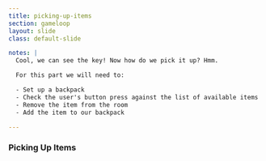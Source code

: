 ```yaml
---
title: picking-up-items
section: gameloop
layout: slide
class: default-slide

notes: |
  Cool, we can see the key! Now how do we pick it up? Hmm.

  For this part we will need to:

  - Set up a backpack
  - Check the user's button press against the list of available items
  - Remove the item from the room
  - Add the item to our backpack

---
```



### Picking Up Items
